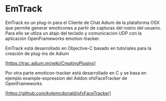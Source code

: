 EmTrack
=======

EmTrack es un plug-in para el Cliente de Chat Adium de la plataforma OSX que permite generar emoticones a partir de capturas del rostro del usuario. Para ello se utliza un atajo del teclado y comunicación UDP con la aplicación OpenFrameworks emotion-tracker.

EmTrack está desarrollado en Objective-C basado en tutoriales para la creación de plug-ins de Adium

[https://trac.adium.im/wiki/CreatingPlugins]

Por otra parte emoticon-tracker está desarrollado en C y se basa en ejemplo example-expression del Addon ofxFaceTracker de OpenFrameworks

[https://github.com/kylemcdonald/ofxFaceTracker]

